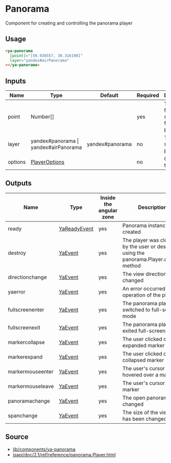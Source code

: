 # Panorama

Component for creating and controlling the panorama player

## Usage

```html
<ya-panorama
  [point]="[59.938557, 30.316198]"
  layer="yandex#airPanorama"
></ya-panorama>
```

## Inputs

| Name    | Type                                  | Default         | Required | Description                                  |
| ------- | ------------------------------------- | --------------- | -------- | -------------------------------------------- |
| point   | Number[]                              |                 | yes      | The point for searching for nearby panoramas |
| layer   | yandex#panorama \| yandex#airPanorama | yandex#panorama | no       | The layer to search for panoramas            |
| options | [PlayerOptions]                       |                 | no       | Options for the player                       |

[playeroptions]: https://tech.yandex.com/maps/jsapi/doc/2.1/ref/reference/panorama.Player-docpage/#panorama.Player__param-options

## Outputs

| Name             | Type           | Inside the angular zone | Description                                                                             |
| ---------------- | -------------- | ----------------------- | --------------------------------------------------------------------------------------- |
| ready            | [YaReadyEvent] | yes                     | Panorama instance is created                                                            |
| destroy          | [YaEvent]      | yes                     | The player was closed by the user or destroyed using the panorama.Player.destroy method |
| directionchange  | [YaEvent]      | yes                     | The view direction changed                                                              |
| yaerror          | [YaEvent]      | yes                     | An error occurred during operation of the player                                        |
| fullscreenenter  | [YaEvent]      | yes                     | The panorama player switched to full-screen mode                                        |
| fullscreenexit   | [YaEvent]      | yes                     | The panorama player exited full-screen mode                                             |
| markercollapse   | [YaEvent]      | yes                     | The user clicked on an expanded marker                                                  |
| markerexpand     | [YaEvent]      | yes                     | The user clicked on a collapsed marker                                                  |
| markermouseenter | [YaEvent]      | yes                     | The user's cursor hovered over a marker                                                 |
| markermouseleave | [YaEvent]      | yes                     | The user's cursor left a marker                                                         |
| panoramachange   | [YaEvent]      | yes                     | The open panorama changed                                                               |
| spanchange       | [YaEvent]      | yes                     | The size of the viewport has been changed                                               |

[yareadyevent]: interfaces/ya-ready-event.md
[yaevent]: interfaces/event.md

## Source

- [lib/components/ya-panorama](https://github.com/ddubrava/angular8-yandex-maps/tree/master/projects/angular8-yandex-maps/src/lib/components/ya-panorama)
- [jsapi/doc/2.1/ref/reference/panorama.Player.html](https://yandex.ru/dev/maps/jsapi/doc/2.1/ref/reference/panorama.Player.html/)
